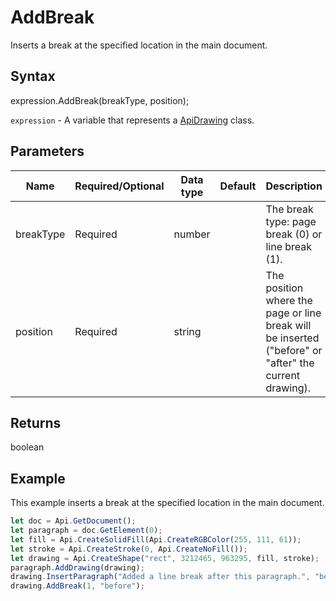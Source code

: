 # AddBreak

Inserts a break at the specified location in the main document.

## Syntax

expression.AddBreak(breakType, position);

`expression` - A variable that represents a [ApiDrawing](../ApiDrawing.md) class.

## Parameters

| **Name** | **Required/Optional** | **Data type** | **Default** | **Description** |
| ------------- | ------------- | ------------- | ------------- | ------------- |
| breakType | Required | number |  | The break type: page break (0) or line break (1). |
| position | Required | string |  | The position where the page or line break will be inserted ("before" or "after" the current drawing). |

## Returns

boolean

## Example

This example inserts a break at the specified location in the main document.

```javascript
let doc = Api.GetDocument();
let paragraph = doc.GetElement(0);
let fill = Api.CreateSolidFill(Api.CreateRGBColor(255, 111, 61));
let stroke = Api.CreateStroke(0, Api.CreateNoFill());
let drawing = Api.CreateShape("rect", 3212465, 963295, fill, stroke);
paragraph.AddDrawing(drawing);
drawing.InsertParagraph("Added a line break after this paragraph.", "before", false);
drawing.AddBreak(1, "before");
```

